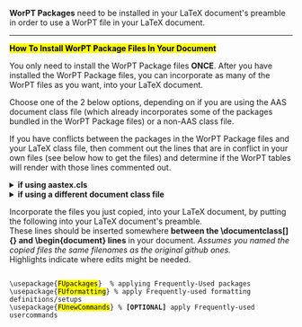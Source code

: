 <b>WorPT Packages</b> need to be installed in your LaTeX document's preamble in order to use a WorPT file in your LaTeX document.  
<hr>

<mark><b>How To Install WorPT Package Files In Your Document</b></mark>
<p>
You only need to install the WorPT Package files <b>ONCE</b>. After you have installed the WorPT Package files, you can incorporate as many of the WorPT files as you want, into your LaTeX document. 
</p>

<p>Choose one of the 2 below options, depending on if you are using the AAS document class file (which already incorporates some of the packages bundled in the WorPT Package files) or a non-AAS class file. </p>

<p>If you have conflicts between the packages in the WorPT Package files and your LaTeX class file, then comment out the lines that are in conflict in your own files (see below how to get the files) and determine if the WorPT tables will render with those lines commented out.</p>

<details>
<summary><b>if using aastex.cls</b></summary>
COPY contents of the following 3 files into your own 3 files.
<ol>
 <li>https://github.com/pmarcum/LaTex-Formatting/blob/main/aas-style/FUformatting.sty</li>
 <li>https://github.com/pmarcum/LaTex-Formatting/blob/main/aas-style/FUpackages.sty</li>
</ol>
You might also find the following helpful, although it is not necessary for the WorPT tables:
<ol>
 <li>https://github.com/pmarcum/LaTex-Formatting/blob/main/aas-style/FUnewCommands.sty</li>
</ol>
</details>

<details>
<summary><b>if using a different document class file</b></summary>
COPY contents of the following 3 files into your own 3 files. 
<ol>
 <li>https://github.com/pmarcum/LaTex-Formatting/blob/main/general/FUformatting.sty</li>
 <li>https://github.com/pmarcum/LaTex-Formatting/blob/main/general/FUpackages.sty</li>
</ol>
You might also find the following helpful, although it is not necessary for the WorPT tables:
<ol>
 <li>https://github.com/pmarcum/LaTex-Formatting/blob/main/general/FUnewCommands.sty</li>
</ol>
</details>

Incorporate the files you just copied, into your LaTeX document, by putting the following into your LaTeX document's preamble.<br>
These lines should be inserted somewhere <b>between the \documentclass[]{} and \begin{document} lines</b> in your document. <i>Assumes you named the copied files the same filenames as the original github ones.</i><br>
Highlights indicate where edits might be needed.
<pre><code>
\usepackage{<mark>FUpackages</mark>}  % applying Frequently-Used packages
\usepackage{<mark>FUformatting</mark>} % apply Frequently-used formatting definitions/setups
\usepackage{<mark>FUnewCommands</mark>} % <b>[OPTIONAL]</b> apply Frequently-used usercommands  
</code></pre>
